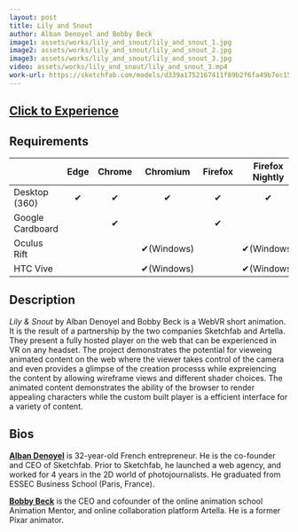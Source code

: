 ```yaml
---
layout: post
title: Lily and Snout
author: Alban Denoyel and Bobby Beck
image1: assets/works/lily_and_snout/lily_and_snout_1.jpg
image2: assets/works/lily_and_snout/lily_and_snout_2.jpg
image3: assets/works/lily_and_snout/lily_and_snout_3.jpg
video: assets/works/lily_and_snout/lily_and_snout_3.mp4
work-url: https://sketchfab.com/models/d339a1752167411f89b2f6fa49b7ec15?orbit_constraint_pitch_down=0&scrollwheel=0&autospin=0&navigation=fps&fps_speed=0&camera=0&preload=1
---
```



<h2><a href="{{ page.work-url }}" target="_blank" class="button fit special icon fa-play"> Click to Experience</a></h2>

<div class="box" markdown="1">

## Requirements

|                |Edge|Chrome|Chromium  |Firefox|Firefox Nightly|Safari  
|----------------|:--:|:----:|:--------:|:-----:|:-------------:|:----:
|Desktop (360)   |✔   |✔     |✔         |✔      |✔              |✔     
|Google Cardboard|    |✔     |          |✔      |               |✔     
|Oculus Rift     |    |      |✔(Windows)|       |✔(Windows)     |      
|HTC Vive        |    |      |✔(Windows)|       |✔(Windows)     |      

</div>

<div class="box" markdown="1">

## Description
*Lily & Snout* by Alban Denoyel and Bobby Beck is a WebVR short animation. It is the result of a partnership by the two companies Sketchfab and Artella. They present a fully hosted player on the web that can be experienced in VR on any headset. The project demonstrates the potential for vieweing animated content on the web where the viewer takes control of the camera and even provides a glimpse of the creation processs while expreiencing the content by allowing wireframe views and different shader choices. The animated content demonstrates the ability of the browser to render appealing characters while the custom built player is a efficient interface for a variety of content.    

## Bios	
**[Alban Denoyel](http://denoyel.com/)** is 32-year-old French entrepreneur. He is the co-founder and CEO of Sketchfab. Prior to Sketchfab, he launched a web agency, and worked for 4 years in the 2D world of photojournalists. He graduated from ESSEC Business School (Paris, France). 

**[Bobby Beck](https://twitter.com/bobbyboombeck)** is the CEO and cofounder of the online animation school Animation Mentor, and online collaboration platform Artella. He is a former Pixar animator.

</div>
